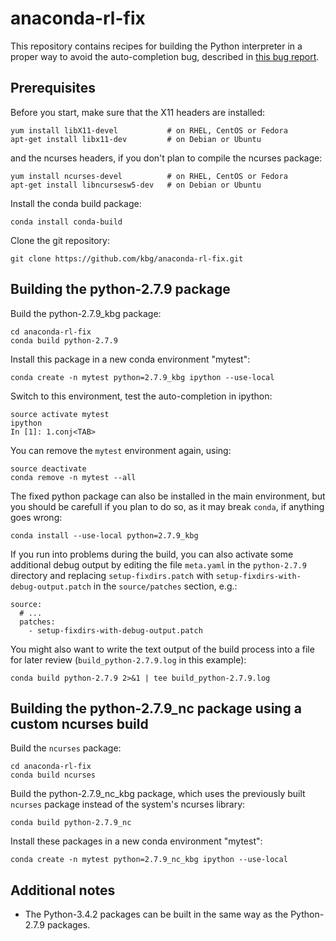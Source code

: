 anaconda-rl-fix
===============

This repository contains recipes for building the Python interpreter in a proper way to avoid the auto-completion bug, described in [this bug report](https://github.com/ContinuumIO/anaconda-issues/issues/42).


Prerequisites
-------------

Before you start, make sure that the X11 headers are installed:

    yum install libX11-devel           # on RHEL, CentOS or Fedora
    apt-get install libx11-dev         # on Debian or Ubuntu

and the ncurses headers, if you don't plan to compile the ncurses package:

    yum install ncurses-devel          # on RHEL, CentOS or Fedora
    apt-get install libncursesw5-dev   # on Debian or Ubuntu

Install the conda build package:

    conda install conda-build

Clone the git repository:

    git clone https://github.com/kbg/anaconda-rl-fix.git


Building the python-2.7.9 package
---------------------------------

Build the python-2.7.9_kbg package:

    cd anaconda-rl-fix
    conda build python-2.7.9

Install this package in a new conda environment "mytest":

    conda create -n mytest python=2.7.9_kbg ipython --use-local

Switch to this environment, test the auto-completion in ipython:

    source activate mytest
    ipython
    In [1]: 1.conj<TAB>

You can remove the `mytest` environment again, using:

    source deactivate
    conda remove -n mytest --all

The fixed python package can also be installed in the main environment, but you should be carefull if you plan to do so, as it may break `conda`, if anything goes wrong:

    conda install --use-local python=2.7.9_kbg

If you run into problems during the build, you can also activate some additional debug output by editing the file `meta.yaml` in the `python-2.7.9` directory and replacing `setup-fixdirs.patch` with `setup-fixdirs-with-debug-output.patch` in the `source/patches` section, e.g.:

    source:
      # ...
      patches:
        - setup-fixdirs-with-debug-output.patch

You might also want to write the text output of the build process into a file for later review (`build_python-2.7.9.log` in this example):

    conda build python-2.7.9 2>&1 | tee build_python-2.7.9.log


Building the python-2.7.9_nc package using a custom ncurses build
-----------------------------------------------------------------

Build the `ncurses` package:

    cd anaconda-rl-fix
    conda build ncurses

Build the python-2.7.9_nc_kbg package, which uses the previously built `ncurses` package instead of the system's ncurses library:

    conda build python-2.7.9_nc

Install these packages in a new conda environment "mytest":

    conda create -n mytest python=2.7.9_nc_kbg ipython --use-local


Additional notes
----------------

- The Python-3.4.2 packages can be built in the same way as the Python-2.7.9 packages.
